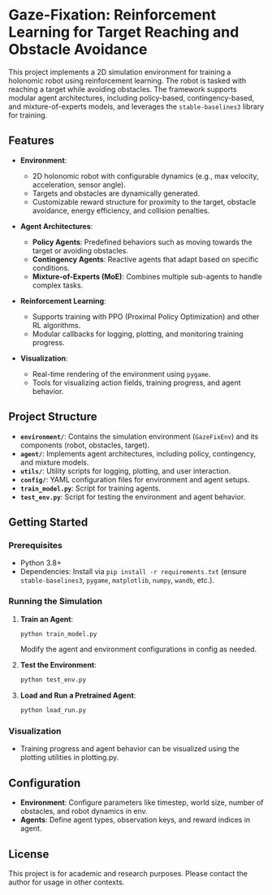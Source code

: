 # Gaze-Fixation: Reinforcement Learning for Target Reaching and Obstacle Avoidance

This project implements a 2D simulation environment for training a holonomic robot using reinforcement learning. The robot is tasked with reaching a target while avoiding obstacles. The framework supports modular agent architectures, including policy-based, contingency-based, and mixture-of-experts models, and leverages the `stable-baselines3` library for training.

## Features

- **Environment**: 
  - 2D holonomic robot with configurable dynamics (e.g., max velocity, acceleration, sensor angle).
  - Targets and obstacles are dynamically generated.
  - Customizable reward structure for proximity to the target, obstacle avoidance, energy efficiency, and collision penalties.

- **Agent Architectures**:
  - **Policy Agents**: Predefined behaviors such as moving towards the target or avoiding obstacles.
  - **Contingency Agents**: Reactive agents that adapt based on specific conditions.
  - **Mixture-of-Experts (MoE)**: Combines multiple sub-agents to handle complex tasks.

- **Reinforcement Learning**:
  - Supports training with PPO (Proximal Policy Optimization) and other RL algorithms.
  - Modular callbacks for logging, plotting, and monitoring training progress.

- **Visualization**:
  - Real-time rendering of the environment using `pygame`.
  - Tools for visualizing action fields, training progress, and agent behavior.

## Project Structure

- **`environment/`**: Contains the simulation environment (`GazeFixEnv`) and its components (robot, obstacles, target).
- **`agent/`**: Implements agent architectures, including policy, contingency, and mixture models.
- **`utils/`**: Utility scripts for logging, plotting, and user interaction.
- **`config/`**: YAML configuration files for environment and agent setups.
- **`train_model.py`**: Script for training agents.
- **`test_env.py`**: Script for testing the environment and agent behavior.

## Getting Started

### Prerequisites

- Python 3.8+
- Dependencies: Install via `pip install -r requirements.txt` (ensure `stable-baselines3`, `pygame`, `matplotlib`, `numpy`, `wandb`, etc.).

### Running the Simulation

1. **Train an Agent**:
   ```bash
   python train_model.py
   ```
   Modify the agent and environment configurations in config as needed.

2. **Test the Environment**:
   ```bash
   python test_env.py
   ```

3. **Load and Run a Pretrained Agent**:
   ```bash
   python load_run.py
   ```

### Visualization

- Training progress and agent behavior can be visualized using the plotting utilities in plotting.py.

## Configuration

- **Environment**: Configure parameters like timestep, world size, number of obstacles, and robot dynamics in env.
- **Agents**: Define agent types, observation keys, and reward indices in agent.

## License

This project is for academic and research purposes. Please contact the author for usage in other contexts.
